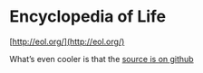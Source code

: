 <!--
id: 76198741
link: http://tumblr.atmos.org/post/76198741/encyclopedia-of-life
slug: encyclopedia-of-life
date: Fri Feb 06 2009 10:18:10 GMT-0800 (PST)
publish: 2009-02-06
tags: 
title:  Encyclopedia of Life
-->


 Encyclopedia of Life
=====================

[http://eol.org/](http://eol.org/)

What’s even cooler is that the [source is on
github](http://github.com/eol/eol/tree/master)

